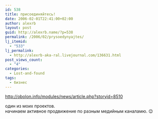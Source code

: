 ```yaml
---
id: 538
title: присоединяйтесь!
date: 2006-02-01T22:41:00+02:00
author: alexrb
layout: post
guid: http://alexrb.name/?p=538
permalink: /2006/02/prysoedynyajtes/
lj_itemid:
  - "533"
lj_permalink:
  - http://alexrb-aka-ral.livejournal.com/136631.html
post_views_count:
  - "4"
categories:
  - Lost-and-found
tags:
  - бизнес
---
```

http://obolon.info/modules/news/article.php?storyid=8510

один из моих проектов.  
начинаем активное продвижение по разным медийным каналамю. 😉